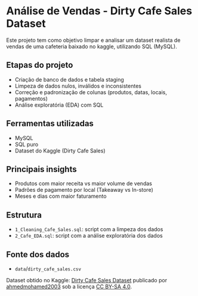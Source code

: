 # Análise de Vendas - Dirty Cafe Sales Dataset

Este projeto tem como objetivo limpar e analisar um dataset realista de vendas de uma cafeteria baixado no kaggle, utilizando SQL (MySQL).

## Etapas do projeto
- Criação de banco de dados e tabela staging
- Limpeza de dados nulos, inválidos e inconsistentes
- Correção e padronização de colunas (produtos, datas, locais, pagamentos)
- Análise exploratória (EDA) com SQL

## Ferramentas utilizadas
- MySQL
- SQL puro
- Dataset do Kaggle (Dirty Cafe Sales)

## Principais insights
- Produtos com maior receita vs maior volume de vendas
- Padrões de pagamento por local (Takeaway vs In-store)
- Meses e dias com maior faturamento

## Estrutura
- `1_Cleaning_Cafe_Sales.sql`: script com a limpeza dos dados
- `2_Cafe_EDA.sql`: script com a análise exploratória dos dados

## Fonte dos dados
 - `data`/`dirty_cafe_sales.csv`
     
Dataset obtido no Kaggle: [Dirty Cafe Sales Dataset](https://www.kaggle.com/datasets/ahmedmohamed2003/cafe-sales-dirty-data-for-cleaning-training) publicado por [ahmedmohamed2003](https://www.kaggle.com/ahmedmohamed2003) sob a licença [CC BY-SA 4.0](https://creativecommons.org/licenses/by-sa/4.0/).

